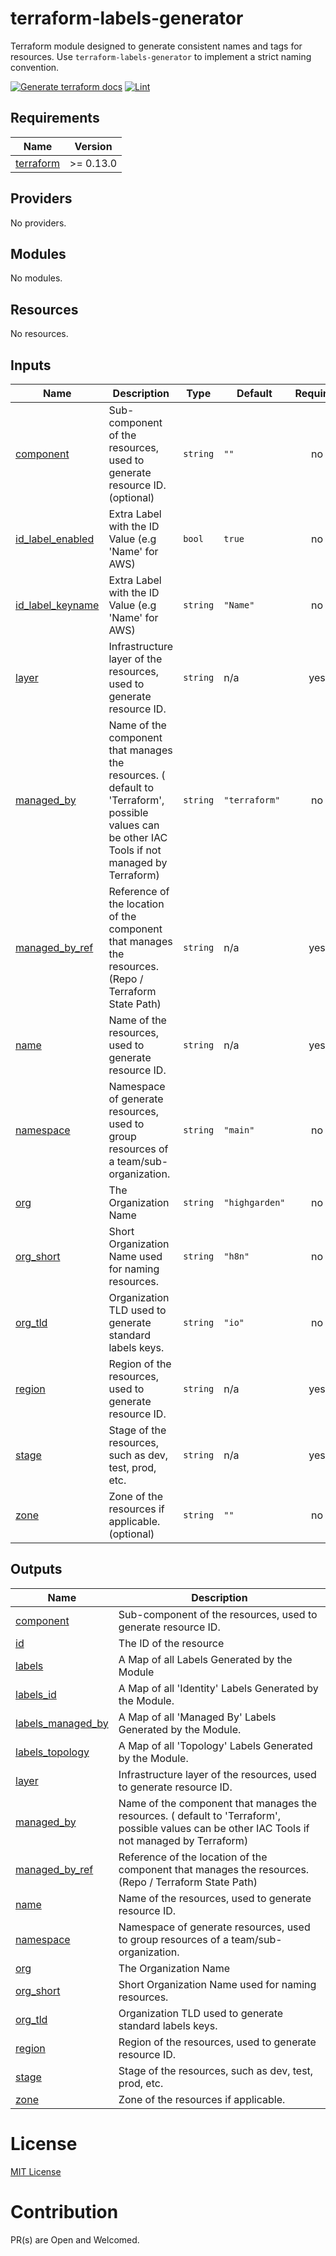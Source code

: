 
# terraform-labels-generator

Terraform module designed to generate consistent names and tags for resources. Use `terraform-labels-generator` to implement a strict naming convention.

[![Generate terraform docs](https://github.com/highgarden-io/terraform-labels-standard/actions/workflows/documentation.yaml/badge.svg)](https://github.com/highgarden-io/terraform-labels-standard/actions/workflows/documentation.yaml) [![Lint](https://github.com/highgarden-io/terraform-labels-standard/actions/workflows/lint.yaml/badge.svg)](https://github.com/highgarden-io/terraform-labels-standard/actions/workflows/lint.yaml)

<!-- BEGIN_TF_DOCS -->
## Requirements

| Name | Version |
|------|---------|
| <a name="requirement_terraform"></a> [terraform](#requirement\_terraform) | >= 0.13.0 |

## Providers

No providers.

## Modules

No modules.

## Resources

No resources.

## Inputs

| Name | Description | Type | Default | Required |
|------|-------------|------|---------|:--------:|
| <a name="input_component"></a> [component](#input\_component) | Sub-component of the resources, used to generate resource ID. (optional) | `string` | `""` | no |
| <a name="input_id_label_enabled"></a> [id\_label\_enabled](#input\_id\_label\_enabled) | Extra Label with the ID Value (e.g 'Name' for AWS) | `bool` | `true` | no |
| <a name="input_id_label_keyname"></a> [id\_label\_keyname](#input\_id\_label\_keyname) | Extra Label with the ID Value (e.g 'Name' for AWS) | `string` | `"Name"` | no |
| <a name="input_layer"></a> [layer](#input\_layer) | Infrastructure layer of the resources, used to generate resource ID. | `string` | n/a | yes |
| <a name="input_managed_by"></a> [managed\_by](#input\_managed\_by) | Name of the component that manages the resources. ( default to 'Terraform', possible values can be other IAC Tools if not managed by Terraform) | `string` | `"terraform"` | no |
| <a name="input_managed_by_ref"></a> [managed\_by\_ref](#input\_managed\_by\_ref) | Reference of the location of the component that manages the resources. (Repo / Terraform State Path) | `string` | n/a | yes |
| <a name="input_name"></a> [name](#input\_name) | Name of the resources, used to generate resource ID. | `string` | n/a | yes |
| <a name="input_namespace"></a> [namespace](#input\_namespace) | Namespace of generate resources, used to group resources of a team/sub-organization. | `string` | `"main"` | no |
| <a name="input_org"></a> [org](#input\_org) | The Organization Name | `string` | `"highgarden"` | no |
| <a name="input_org_short"></a> [org\_short](#input\_org\_short) | Short Organization Name used for naming resources. | `string` | `"h8n"` | no |
| <a name="input_org_tld"></a> [org\_tld](#input\_org\_tld) | Organization TLD used to generate standard labels keys. | `string` | `"io"` | no |
| <a name="input_region"></a> [region](#input\_region) | Region of the resources, used to generate resource ID. | `string` | n/a | yes |
| <a name="input_stage"></a> [stage](#input\_stage) | Stage of the resources, such as dev, test, prod, etc. | `string` | n/a | yes |
| <a name="input_zone"></a> [zone](#input\_zone) | Zone of the resources if applicable. (optional) | `string` | `""` | no |

## Outputs

| Name | Description |
|------|-------------|
| <a name="output_component"></a> [component](#output\_component) | Sub-component of the resources, used to generate resource ID. |
| <a name="output_id"></a> [id](#output\_id) | The ID of the resource |
| <a name="output_labels"></a> [labels](#output\_labels) | A Map of all Labels Generated by the Module |
| <a name="output_labels_id"></a> [labels\_id](#output\_labels\_id) | A Map of all 'Identity' Labels Generated by the Module. |
| <a name="output_labels_managed_by"></a> [labels\_managed\_by](#output\_labels\_managed\_by) | A Map of all 'Managed By' Labels Generated by the Module. |
| <a name="output_labels_topology"></a> [labels\_topology](#output\_labels\_topology) | A Map of all 'Topology' Labels Generated by the Module. |
| <a name="output_layer"></a> [layer](#output\_layer) | Infrastructure layer of the resources, used to generate resource ID. |
| <a name="output_managed_by"></a> [managed\_by](#output\_managed\_by) | Name of the component that manages the resources. ( default to 'Terraform', possible values can be other IAC Tools if not managed by Terraform) |
| <a name="output_managed_by_ref"></a> [managed\_by\_ref](#output\_managed\_by\_ref) | Reference of the location of the component that manages the resources. (Repo / Terraform State Path) |
| <a name="output_name"></a> [name](#output\_name) | Name of the resources, used to generate resource ID. |
| <a name="output_namespace"></a> [namespace](#output\_namespace) | Namespace of generate resources, used to group resources of a team/sub-organization. |
| <a name="output_org"></a> [org](#output\_org) | The Organization Name |
| <a name="output_org_short"></a> [org\_short](#output\_org\_short) | Short Organization Name used for naming resources. |
| <a name="output_org_tld"></a> [org\_tld](#output\_org\_tld) | Organization TLD used to generate standard labels keys. |
| <a name="output_region"></a> [region](#output\_region) | Region of the resources, used to generate resource ID. |
| <a name="output_stage"></a> [stage](#output\_stage) | Stage of the resources, such as dev, test, prod, etc. |
| <a name="output_zone"></a> [zone](#output\_zone) | Zone of the resources if applicable. |
<!-- END_TF_DOCS -->

# License
[MIT License](https://raw.githubusercontent.com/highgarden-io/terraform-labels-generator/master/LICENSE)

# Contribution

PR(s) are Open and Welcomed.